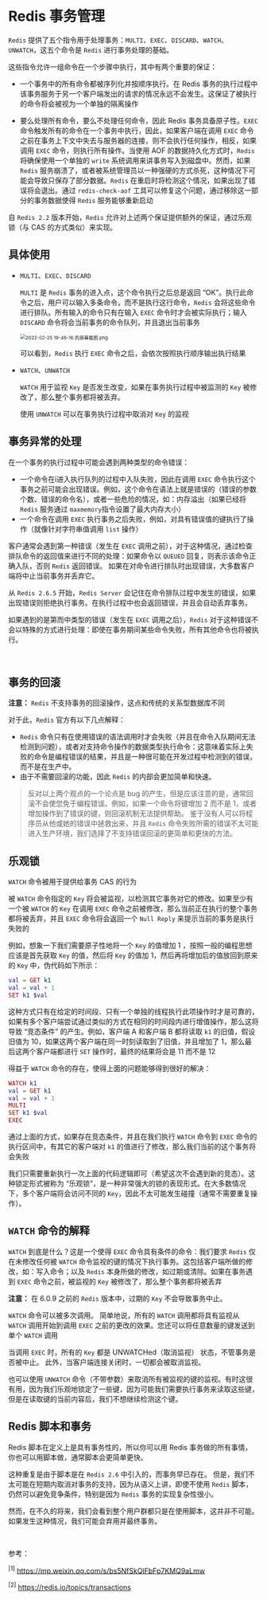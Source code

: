 # Redis 事务管理

`Redis` 提供了五个指令用于处理事务：`MULTI`、`EXEC`、`DISCARD`、`WATCH`、`UNWATCH`，这五个命令是 `Redis` 进行事务处理的基础。

这些指令允许一组命令在一个步骤中执行，其中有两个重要的保证：

- 一个事务中的所有命令都被序列化并按顺序执行。在 Redis 事务的执行过程中该事务服务于另一个客户端发出的请求的情况永远不会发生。这保证了被执行的命令将会被视为一个单独的隔离操作

- 要么处理所有命令，要么不处理任何命令，因此 Redis 事务具备原子性。`EXEC` 命令触发所有的命令在一个事务中执行，因此，如果客户端在调用 `EXEC` 命令之前在事务上下文中失去与服务器的连接，则不会执行任何操作，相反，如果调用 `EXEC` 命令，则执行所有操作。当使用 AOF 的数据持久化方式时，`Redis` 将确保使用一个单独的 `write` 系统调用来讲事务写入到磁盘中。然而，如果 `Redis` 服务崩溃了，或者被系统管理员以一种强硬的方式杀死，这种情况下可能会导致只保存了部分数据。`Redis` 在重启时将检测这个情况，如果出现了错误将会退出。通过 `redis-check-aof` 工具可以修复这个问题，通过移除这一部分的事务数据使得 `Redis` 服务能够重新启动

自 `Redis 2.2` 版本开始，`Redis` 允许对上述两个保证提供额外的保证，通过乐观锁（与 CAS 的方式类似）来实现。



## 具体使用

- `MULTI`、`EXEC`、`DISCARD`
  
  `MULTI` 是 `Redis` 事务的进入点，这个命令执行之后总是返回 “OK”。执行此命令之后，用户可以输入多条命令，而不是执行这行命令，`Redis` 会将这些命令进行排队。所有输入的命令只有在输入 `EXEC` 命令时才会被实际执行；输入 `DISCARD` 命令将会当前事务的命令队列，并且退出当前事务
  
  <img src="https://s2.loli.net/2022/02/25/ukcZ69BwtGNMp4A.png" alt="2022-02-25 19-46-16 的屏幕截图.png" style="zoom:67%;" />

  可以看到，`Redis` 执行 `EXEC` 命令之后，会依次按照执行顺序输出执行结果
  
- `WATCH`、`UNWATCH`

    `WATCH` 用于监视 `Key` 是否发生改变，如果在事务执行过程中被监测的 `Key` 被修改了，那么整个事务都将被丢弃。

    使用 `UNWATCH` 可以在事务执行过程中取消对 `Key` 的监视

    

## 事务异常的处理

在一个事务的执行过程中可能会遇到两种类型的命令错误：

- 一个命令在i进入执行队列的过程中入队失败，因此在调用 `EXEC` 命令执行这个事务之前可能会出现错误。例如，这个命令在语法上就是错误的（错误的参数个数、错误的命令名），或者一些危险的情况，如：内存溢出（如果已经将 `Redis` 服务通过 `maxmemory`指令设置了最大内存大小）
- 一个命令在调用 `EXEC` 执行事务之后失败，例如，对具有错误值的键执行了操作（就像针对字符串值调用 `list` 操作）

客户通常会遇到第一种错误（发生在 `EXEC` 调用之前），对于这种情况，通过检查排队命令的返回值来进行不同的处理：如果命令以 `QUEUED` 回复，则表示该命令正确入队，否则 `Redis` 返回错误。 如果在对命令进行排队时出现错误，大多数客户端将中止当前事务并丢弃它。

从 `Redis 2.6.5` 开始，`Redis Server` 会记住在命令排队过程中发生的错误，如果出现错误则拒绝执行事务。在执行过程中也会返回错误，并且会自动丢弃事务。

如果遇到的是第而中类型的错误（发生在 `EXEC` 调用之后），`Redis` 对于这种错误不会以特殊的方式进行处理：即使在事务期间某些命令失败，所有其他命令也将被执行。

<br />

## 事务的回滚

**注意：** `Redis` 不支持事务的回滚操作，这点和传统的关系型数据库不同

对于此，`Redis` 官方有以下几点解释：

- `Redis` 命令只有在使用错误的语法调用时才会失败（并且在命令入队期间无法检测到问题），或者对支持命令操作的数据类型执行命令：这意味着实际上失败的命令是编程错误的结果，并且是一种很可能在开发过程中检测到的错误，而不是在生产中。
- 由于不需要回滚的功能，因此 `Redis` 的内部会更加简单和快速。

>  反对以上两个观点的一个论点是 bug 的产生，但是应该注意的是，通常回滚不会使您免于编程错误。例如，如果一个命令将键增加 2 而不是 1，或者增加操作到了错误的键，则回滚机制无法提供帮助。 鉴于没有人可以将程序员从他或她的错误中拯救出来，并且 `Redis` 命令失败所需的错误不太可能进入生产环境，我们选择了不支持错误回滚的更简单和更快的方法。

## 乐观锁

`WATCH` 命令被用于提供给事务 CAS 的行为

被 `WATCH` 命令指定的 `Key` 将会被监视，以检测其它事务对它的修改。如果至少有一个被 `WATCH` 的 `Key` 在调用 `EXEC` 命令之前被修改，那么当前正在执行的整个事务都将被丢弃，并且 `EXEC` 命令将会返回一个 `Null Reply` 来提示当前的事务是执行失败的

例如，想象一下我们需要原子性地将一个 `Key` 的值增加 $1$ ，按照一般的编程思想应该是首先获取 `Key` 的值，然后将 `Key` 的值加 $1$，然后再将增加后的值放回到原来的 `Key` 中，伪代码如下所示：

```lua
val = GET k1
val = val + 1
SET k1 $val
```

这种方式只有在给定的时间段、只有一个单独的线程执行此项操作时才是可靠的，如果有多个客户端尝试通过类似的方式在相同的时间段内进行增值操作，那么这将导致 “竞态条件” 的产生。例如，客户端 A 和客户端 B 都将读取 `k1` 的旧值，假设旧值为 $10$，如果这两个客户端在同一时刻读取到了旧值，并且增加了 $1$，那么最后这两个客户端都进行 `SET` 操作时，最终的结果将会是 $11$ 而不是 $12$

得益于 `WATCH` 命令的存在，使得上面的问题能够得到很好的解决：

```lua
WATCH k1
val = GET k1
val = val + 1
MULTI
SET k1 $val
EXEC
```

通过上面的方式，如果存在竞态条件，并且在我们执行 `WATCH` 命令到 `EXEC` 命令的执行区间中，有其它的客户端对 `k1` 的值进行了修改，那么我们当前的这个事务将会失败

我们只需要重新执行一次上面的代码逻辑即可（希望这次不会遇到新的竞态）。这种锁定形式被称为 “乐观锁”，是一种非常强大的锁的表现形式。在大多数情况下，多个客户端将会访问不同的 `Key`，因此不太可能发生碰撞（通常不需要重复操作）。

## `WATCH` 命令的解释

 `WATCH` 到底是什么？这是一个使得 `EXEC` 命令具有条件的命令：我们要求 `Redis` 仅在未修改任何被 `WATCH` 命令监视的键的情况下执行事务。这包括客户端所做的修改，如：写入命令；以及 `Redis` 本身所做的修改，如过期或清除。如果在事务遇到 `EXEC` 命令之前，被监视的 `Key` 被修改了，那么整个事务都将被丢弃

**注意：** 在 6.0.9 之前的 `Redis` 版本中，过期的 `Key` 不会导致事务中止。

`WATCH` 命令可以被多次调用。 简单地说，所有的 `WATCH` 调用都将具有监视从 `WATCH` 调用开始到调用 `EXEC` 之前的更改的效果。您还可以将任意数量的键发送到单个 `WATCH` 调用

当调用 `EXEC` 时，所有的 `Key` 都是 UNWATCHed（取消监视） 状态，不管事务是否被中止。 此外，当客户端连接关闭时，一切都会被取消监视。

也可以使用 `UNWATCH` 命令（不带参数）来取消所有被监视的键的监视。有时这很有用，因为我们乐观地锁定了一些键，因为可能我们需要执行事务来读取这些键，但是在读取键的当前内容后，我们不想继续检测这个键。



## Redis 脚本和事务

Redis 脚本在定义上是具有事务性的，所以你可以用 Redis 事务做的所有事情，你也可以用脚本做，通常脚本会更简单更快。

这种重复是由于脚本是在 `Redis 2.6` 中引入的，而事务早已存在。 但是，我们不太可能在短期内取消对事务的支持，因为从语义上讲，即使不使用 `Redis` 脚本，仍然可以避免竞争条件，特别是因为 `Redis` 事务的实现复杂性很小。

然而，在不久的将来，我们会看到整个用户群都只是在使用脚本，这并非不可能。 如果发生这种情况，我们可能会弃用并最终事务。

<br />

参考：

<sup>[1]</sup> https://mp.weixin.qq.com/s/bs5NfSkQlFbFp7KMQ9aLmw

<sup>[2]</sup> https://redis.io/topics/transactions
